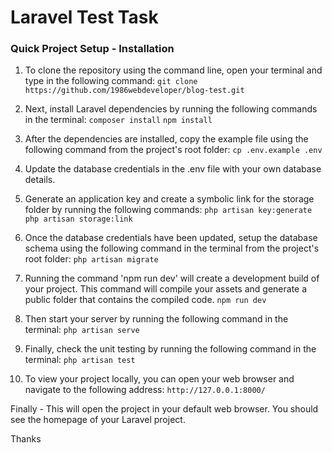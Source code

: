 # Laravel Test Task


### Quick Project Setup - Installation

1. To clone the repository using the command line, open your terminal and type in the following command:
```git clone https://github.com/1986webdeveloper/blog-test.git```

2. Next, install Laravel dependencies by running the following commands in the terminal:
```composer install```
```npm install```

3. After the dependencies are installed, copy the example file using the following command from the project's root folder:
```cp .env.example .env```

4. Update the database credentials in the .env file with your own database details.

5. Generate an application key and create a symbolic link for the storage folder by running the following commands: 
```php artisan key:generate```
```php artisan storage:link```

6. Once the database credentials have been updated, setup the database schema using the following command in the terminal from the project's root folder:
```php artisan migrate```

7. Running the command 'npm run dev' will create a development build of your project. This command will compile your assets and generate a public folder that contains the compiled code.
```npm run dev```

8. Then start your server by running the following command in the terminal:
```php artisan serve```

9. Finally, check the unit testing by running the following command in the terminal:
```php artisan test```

10. To view your project locally, you can open your web browser and navigate to the following address:
```http://127.0.0.1:8000/```


Finally - This will open the project in your default web browser. You should see the homepage of your Laravel project.


Thanks

